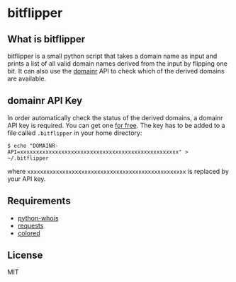 bitflipper
==========

What is bitflipper
------------------

bitflipper is a small python script that takes a domain name as input and prints a list of all valid domain names derived from the input by flipping one bit. It can also use the [domainr](https://domainr.build/) API to check which of the derived domains are available.


domainr API Key
---------------

In order automatically check the status of the derived domains, a domainr API key is required. You can get one [for free](https://market.mashape.com/domainr/domainr/pricing).
The key has to be added to a file called ```.bitflipper``` in your home directory:
```
$ echo "DOMAINR-API=xxxxxxxxxxxxxxxxxxxxxxxxxxxxxxxxxxxxxxxxxxxxxxxxxx" > ~/.bitflipper
```
where ```xxxxxxxxxxxxxxxxxxxxxxxxxxxxxxxxxxxxxxxxxxxxxxxxxx``` is replaced by your API key.


Requirements
------------

*   [python-whois](https://pypi.python.org/pypi/python-whois)
*   [requests](https://pypi.python.org/pypi/requests)
*   [colored](https://pypi.python.org/pypi/colored)


License
-------

MIT
